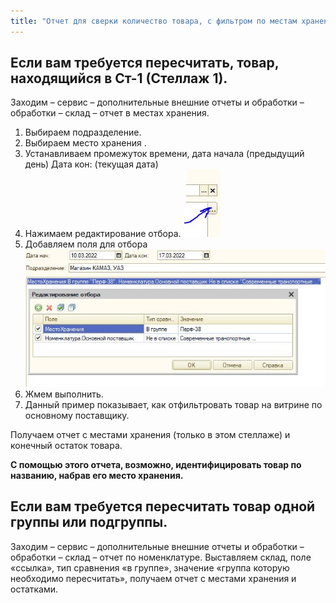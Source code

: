 ```yaml
---
title: "Отчет для сверки количество товара, с фильтром по местам хранения в УПП"
---
```


## Если вам требуется пересчитать, товар, находящийся в Ст-1 (Стеллаж 1).

Заходим – сервис – дополнительные внешние отчеты и обработки – обработки – склад – отчет в местах хранения.

1.  Выбираем подразделение.
2.  Выбираем место хранения .
3.  Устанавливаем промежуток времени, дата начала (предыдущий день) Дата кон: (текущая дата)   
4.  Нажимаем редактирование отбора. ![](UPP/_attach/image5.jpeg)
5.  Добавляем поля для отбора ![](UPP/_attach/image6.jpeg)
6.  Жмем выполнить.  
7.  Данный пример показывает, как отфильтровать товар на витрине по основному поставщику.

Получаем отчет с местами хранения (только в этом стеллаже) и конечный остаток товара.

**С помощью этого отчета, возможно, идентифицировать товар по названию, набрав его место хранения.**

## Если вам требуется пересчитать товар одной группы или подгруппы.

Заходим – сервис – дополнительные внешние отчеты и обработки – обработки – склад – отчет по номенклатуре. Выставляем склад, поле «ссылка», тип сравнения «в группе», значение «группа которую необходимо пересчитать», получаем отчет с местами хранения и остатками.